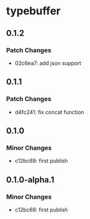 # typebuffer

## 0.1.2

### Patch Changes

- 02c6ea7: add json support

## 0.1.1

### Patch Changes

- d4fc241: fix concat function

## 0.1.0

### Minor Changes

- c12bc69: first publish

## 0.1.0-alpha.1

### Minor Changes

- c12bc69: first publish
